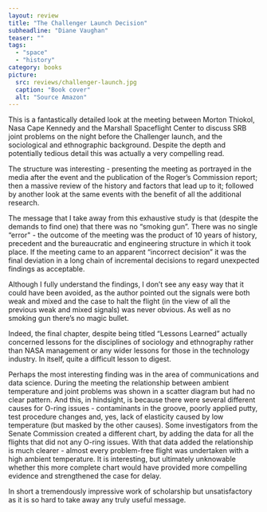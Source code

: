 ```yaml
---
layout: review
title: "The Challenger Launch Decision"
subheadline: "Diane Vaughan"
teaser: ""
tags:
  - "space"
  - "history"
category: books
picture:
  src: reviews/challenger-launch.jpg
  caption: "Book cover"
  alt: "Source Amazon"
---
```

This is a fantastically detailed look at the meeting between Morton Thiokol, Nasa Cape Kennedy and the Marshall Spaceflight Center to discuss SRB joint problems on the night before the Challenger launch, and the sociological and ethnographic background. Despite the depth and potentially tedious detail this was actually a very compelling read.

The structure was interesting - presenting the meeting as portrayed in the media after the event and the publication of the Roger’s Commission report; then a massive review of the history and factors that lead up to it; followed by another look at the same events with the benefit of all the additional research.

The message that I take away from this exhaustive study is that (despite the demands to find one) that there was no “smoking gun”. There was no single “error" - the outcome of the meeting was the product of 10 years of history, precedent and the bureaucratic and engineering structure in which it took place. If the meeting came to an apparent “incorrect decision” it was the final deviation in a long chain of incremental decisions to regard unexpected findings as acceptable.

Although I fully understand the findings, I don’t see any easy way that it could have been avoided, as the author pointed out the signals were both weak and mixed and the case to halt the flight (in the view of all the previous weak and mixed signals) was never obvious. As well as no smoking gun there’s no magic bullet.

Indeed, the final chapter, despite being titled “Lessons Learned” actually concerned lessons for the disciplines of sociology and ethnography rather than NASA management or any wider lessons for those in the technology industry. In itself, quite a difficult lesson to digest.

Perhaps the most interesting finding was in the area of communications and data science. During the meeting the relationship between ambient temperature and joint problems was shown in a scatter diagram but had no clear pattern. And this, in hindsight, is because there were several different causes for O-ring issues - contaminants in the groove, poorly applied putty, test procedure changes and, yes, lack of elasticity caused by low temperature (but masked by the other causes). Some investigators from the Senate Commission created a different chart, by adding the data for all the flights that did not any O-ring issues. With that data added the relationship is much clearer - almost every problem-free flight was undertaken with a high ambient temperature. It is interesting, but ultimately unknowable whether this more complete chart would have provided more compelling evidence and strengthened the case for delay.

In short a tremendously impressive work of scholarship but unsatisfactory as it is so hard to take away any truly useful message.